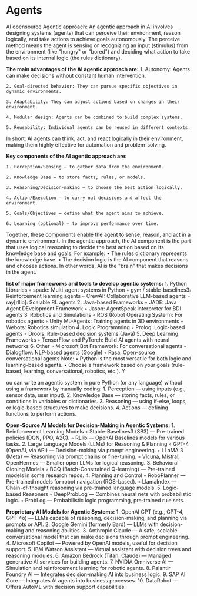 # Agents
AI opensource Agentic  approach:
An agentic approach in AI involves designing systems (agents) that can perceive their environment, reason logically, and take actions to achieve goals autonomously.
The perceive method means the agent is sensing or recognizing an input (stimulus) from the environment (like "hungry" or "bored") and deciding what action to take based on its internal logic (the rules dictionary).

**The main advantages of the AI agentic approach are:**
    1. Autonomy: Agents can make decisions without constant human intervention.
    
    2. Goal-directed behavior: They can pursue specific objectives in dynamic environments.
    
    3. Adaptability: They can adjust actions based on changes in their environment.
    
    4. Modular design: Agents can be combined to build complex systems.
    
    5. Reusability: Individual agents can be reused in different contexts.
    
In short: AI agents can think, act, and react logically in their environment, making them highly effective for automation and problem-solving.

**Key components of the AI agentic approach are:**

    1. Perception/Sensing — to gather data from the environment.
    
    2. Knowledge Base — to store facts, rules, or models.
    
    3. Reasoning/Decision-making — to choose the best action logically.
    
    4. Action/Execution — to carry out decisions and affect the environment.
    
    5. Goals/Objectives — define what the agent aims to achieve.
    
    6. Learning (optional) — to improve performance over time.
    
Together, these components enable the agent to sense, reason, and act in a dynamic environment.
In the agentic approach, the AI component is the part that uses logical reasoning to decide the best action based on its knowledge base and goals.
For example:
    • The rules dictionary  represents the knowledge base.
    • The decision logic  is the AI component that reasons and chooses actions.
In other words, AI is the "brain" that makes decisions in the agent.

**list of major frameworks and tools to develop agentic systems:**
    1. Python Libraries
        ◦ spade: Multi-agent systems in Python
        ◦ gym / stable-baselines3: Reinforcement learning agents
        ◦ CrewAI: Collaborative LLM-based agents
        ◦ ray[rllib]: Scalable RL agents
    2. Java-based Frameworks
        ◦ JADE: Java Agent DEvelopment Framework
        ◦ Jason: AgentSpeak interpreter for BDI agents
    3. Robotics and Simulations
        ◦ ROS (Robot Operating System): For robotics agents
        ◦ Unity ML-Agents: Training agents in 3D environments
        ◦ Webots: Robotics simulation
    4. Logic Programming
        ◦ Prolog: Logic-based agents
        ◦ Drools: Rule-based decision systems (Java)
    5. Deep Learning Frameworks
        ◦ TensorFlow and PyTorch: Build AI agents with neural networks
    6. Other
        ◦ Microsoft Bot Framework: For conversational agents
        ◦ Dialogflow: NLP-based agents (Google)
        ◦ Rasa: Open-source conversational agents
Note:
    • Python is the most versatile for both logic and learning-based agents.
    • Choose a framework based on your goals (rule-based, learning, conversational, robotics, etc.).
Y

ou can write an agentic system in pure Python (or any language) without using a framework by manually coding:
    1. Perception — using inputs (e.g., sensor data, user input).
    2. Knowledge Base — storing facts, rules, or conditions in variables or dictionaries.
    3. Reasoning — using if-else, loops, or logic-based structures to make decisions.
    4. Actions — defining functions to perform actions.


**Open-Source AI Models for Decision-Making in Agentic Systems:**
    1. Reinforcement Learning Models
        ◦ Stable-Baselines3 (SB3) — Pre-trained policies (DQN, PPO, A2C).
        ◦ RLlib — OpenAI Baselines models for various tasks.
    2. Large Language Models (LLMs) for Reasoning & Planning
        ◦ GPT-4 (OpenAI, via API) — Decision-making via prompt engineering.
        ◦ LLaMA 3 (Meta) — Reasoning via prompt chains or fine-tuning.
        ◦ Vicuna, Mistral, OpenHermes — Smaller open LLMs for logical reasoning.
    3. Behavioral Cloning Models
        ◦ BCQ (Batch-Constrained Q-learning) — Pre-trained models in some research repos.
    4. Planning and Control
        ◦ RoboPlanner — Pre-trained models for robot navigation (ROS-based).
        ◦ LlamaIndex — Chain-of-thought reasoning via pre-trained language models.
    5. Logic-based Reasoners
        ◦ DeepProbLog — Combines neural nets with probabilistic logic.
        ◦ ProbLog — Probabilistic logic programming, pre-trained rule sets.


**Proprietary AI Models for Agentic Systems:**
    1. OpenAI GPT (e.g., GPT-4, GPT-4o) — LLMs capable of reasoning, decision-making, and planning via prompts or API.
    2. Google Gemini (formerly Bard) — LLMs with decision-making and reasoning abilities.
    3. Anthropic Claude — A safe, scalable conversational model that can make decisions through prompt engineering.
    4. Microsoft Copilot — Powered by OpenAI models, useful for decision support.
    5. IBM Watson Assistant — Virtual assistant with decision trees and reasoning modules.
    6. Amazon Bedrock (Titan, Claude) — Managed generative AI services for building agents.
    7. NVIDIA Omniverse AI — Simulation and reinforcement learning for robotic agents.
    8. Palantir Foundry AI — Integrates decision-making AI into business logic.
    9. SAP AI Core — Integrates AI agents into business processes.
    10. DataRobot — Offers AutoML with decision support capabilities.


